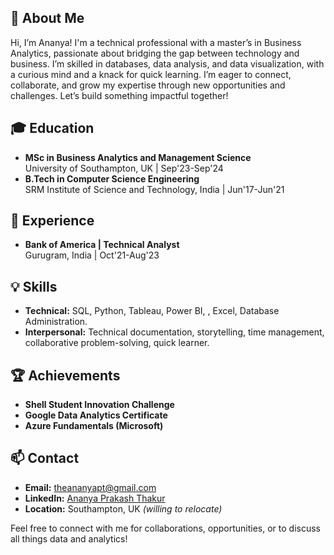 ## 👋 About Me
Hi, I’m Ananya! I'm a technical professional with a master’s in Business Analytics, passionate about bridging the gap between technology and business. I’m skilled in databases, data analysis, and data visualization, with a curious mind and a knack for quick learning. I’m eager to connect, collaborate, and grow my expertise through new opportunities and challenges. Let’s build something impactful together!

## 🎓 Education
- **MSc in Business Analytics and Management Science**  
  University of Southampton, UK | Sep'23-Sep'24
- **B.Tech in Computer Science Engineering**  
  SRM Institute of Science and Technology, India | Jun'17-Jun'21

## 💼 Experience
- **Bank of America | Technical Analyst**  
  Gurugram, India | Oct'21-Aug'23

## 💡 Skills
- **Technical:** SQL, Python, Tableau, Power BI, , Excel, Database Administration.
- **Interpersonal:** Technical documentation, storytelling, time management, collaborative problem-solving, quick learner.

## 🏆 Achievements
- **Shell Student Innovation Challenge** 
- **Google Data Analytics Certificate** 
- **Azure Fundamentals (Microsoft)** 

## 📫 Contact
- **Email:** theananyapt@gmail.com
- **LinkedIn:** [Ananya Prakash Thakur](https://www.linkedin.com/in/ananyaprakashthakur/)
- **Location:** Southampton, UK _(willing to relocate)_

Feel free to connect with me for collaborations, opportunities, or to discuss all things data and analytics!
